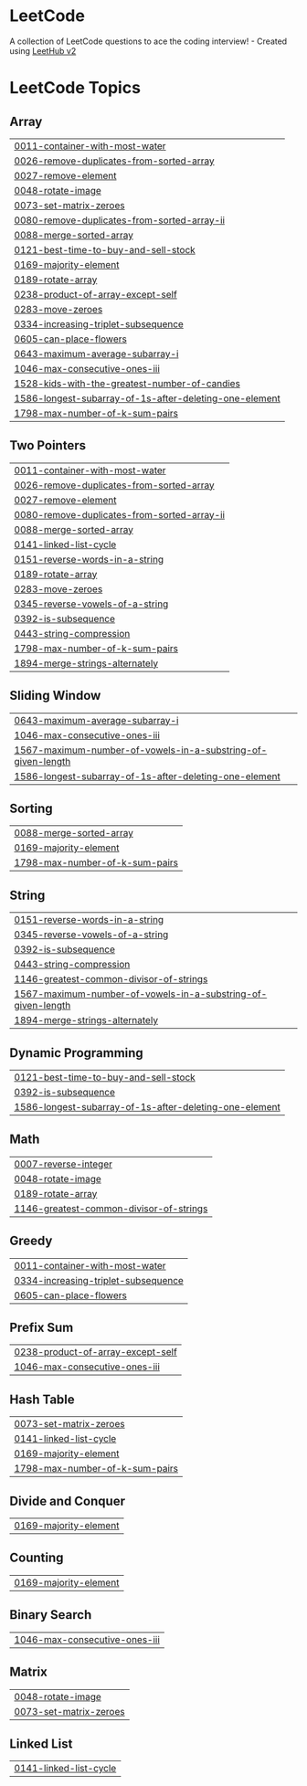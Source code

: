 # LeetCode
A collection of LeetCode questions to ace the coding interview! - Created using [LeetHub v2](https://github.com/arunbhardwaj/LeetHub-2.0)

<!---LeetCode Topics Start-->
# LeetCode Topics
## Array
|  |
| ------- |
| [0011-container-with-most-water](https://github.com/Parth1185/LeetCode/tree/master/0011-container-with-most-water) |
| [0026-remove-duplicates-from-sorted-array](https://github.com/Parth1185/LeetCode/tree/master/0026-remove-duplicates-from-sorted-array) |
| [0027-remove-element](https://github.com/Parth1185/LeetCode/tree/master/0027-remove-element) |
| [0048-rotate-image](https://github.com/Parth1185/LeetCode/tree/master/0048-rotate-image) |
| [0073-set-matrix-zeroes](https://github.com/Parth1185/LeetCode/tree/master/0073-set-matrix-zeroes) |
| [0080-remove-duplicates-from-sorted-array-ii](https://github.com/Parth1185/LeetCode/tree/master/0080-remove-duplicates-from-sorted-array-ii) |
| [0088-merge-sorted-array](https://github.com/Parth1185/LeetCode/tree/master/0088-merge-sorted-array) |
| [0121-best-time-to-buy-and-sell-stock](https://github.com/Parth1185/LeetCode/tree/master/0121-best-time-to-buy-and-sell-stock) |
| [0169-majority-element](https://github.com/Parth1185/LeetCode/tree/master/0169-majority-element) |
| [0189-rotate-array](https://github.com/Parth1185/LeetCode/tree/master/0189-rotate-array) |
| [0238-product-of-array-except-self](https://github.com/Parth1185/LeetCode/tree/master/0238-product-of-array-except-self) |
| [0283-move-zeroes](https://github.com/Parth1185/LeetCode/tree/master/0283-move-zeroes) |
| [0334-increasing-triplet-subsequence](https://github.com/Parth1185/LeetCode/tree/master/0334-increasing-triplet-subsequence) |
| [0605-can-place-flowers](https://github.com/Parth1185/LeetCode/tree/master/0605-can-place-flowers) |
| [0643-maximum-average-subarray-i](https://github.com/Parth1185/LeetCode/tree/master/0643-maximum-average-subarray-i) |
| [1046-max-consecutive-ones-iii](https://github.com/Parth1185/LeetCode/tree/master/1046-max-consecutive-ones-iii) |
| [1528-kids-with-the-greatest-number-of-candies](https://github.com/Parth1185/LeetCode/tree/master/1528-kids-with-the-greatest-number-of-candies) |
| [1586-longest-subarray-of-1s-after-deleting-one-element](https://github.com/Parth1185/LeetCode/tree/master/1586-longest-subarray-of-1s-after-deleting-one-element) |
| [1798-max-number-of-k-sum-pairs](https://github.com/Parth1185/LeetCode/tree/master/1798-max-number-of-k-sum-pairs) |
## Two Pointers
|  |
| ------- |
| [0011-container-with-most-water](https://github.com/Parth1185/LeetCode/tree/master/0011-container-with-most-water) |
| [0026-remove-duplicates-from-sorted-array](https://github.com/Parth1185/LeetCode/tree/master/0026-remove-duplicates-from-sorted-array) |
| [0027-remove-element](https://github.com/Parth1185/LeetCode/tree/master/0027-remove-element) |
| [0080-remove-duplicates-from-sorted-array-ii](https://github.com/Parth1185/LeetCode/tree/master/0080-remove-duplicates-from-sorted-array-ii) |
| [0088-merge-sorted-array](https://github.com/Parth1185/LeetCode/tree/master/0088-merge-sorted-array) |
| [0141-linked-list-cycle](https://github.com/Parth1185/LeetCode/tree/master/0141-linked-list-cycle) |
| [0151-reverse-words-in-a-string](https://github.com/Parth1185/LeetCode/tree/master/0151-reverse-words-in-a-string) |
| [0189-rotate-array](https://github.com/Parth1185/LeetCode/tree/master/0189-rotate-array) |
| [0283-move-zeroes](https://github.com/Parth1185/LeetCode/tree/master/0283-move-zeroes) |
| [0345-reverse-vowels-of-a-string](https://github.com/Parth1185/LeetCode/tree/master/0345-reverse-vowels-of-a-string) |
| [0392-is-subsequence](https://github.com/Parth1185/LeetCode/tree/master/0392-is-subsequence) |
| [0443-string-compression](https://github.com/Parth1185/LeetCode/tree/master/0443-string-compression) |
| [1798-max-number-of-k-sum-pairs](https://github.com/Parth1185/LeetCode/tree/master/1798-max-number-of-k-sum-pairs) |
| [1894-merge-strings-alternately](https://github.com/Parth1185/LeetCode/tree/master/1894-merge-strings-alternately) |
## Sliding Window
|  |
| ------- |
| [0643-maximum-average-subarray-i](https://github.com/Parth1185/LeetCode/tree/master/0643-maximum-average-subarray-i) |
| [1046-max-consecutive-ones-iii](https://github.com/Parth1185/LeetCode/tree/master/1046-max-consecutive-ones-iii) |
| [1567-maximum-number-of-vowels-in-a-substring-of-given-length](https://github.com/Parth1185/LeetCode/tree/master/1567-maximum-number-of-vowels-in-a-substring-of-given-length) |
| [1586-longest-subarray-of-1s-after-deleting-one-element](https://github.com/Parth1185/LeetCode/tree/master/1586-longest-subarray-of-1s-after-deleting-one-element) |
## Sorting
|  |
| ------- |
| [0088-merge-sorted-array](https://github.com/Parth1185/LeetCode/tree/master/0088-merge-sorted-array) |
| [0169-majority-element](https://github.com/Parth1185/LeetCode/tree/master/0169-majority-element) |
| [1798-max-number-of-k-sum-pairs](https://github.com/Parth1185/LeetCode/tree/master/1798-max-number-of-k-sum-pairs) |
## String
|  |
| ------- |
| [0151-reverse-words-in-a-string](https://github.com/Parth1185/LeetCode/tree/master/0151-reverse-words-in-a-string) |
| [0345-reverse-vowels-of-a-string](https://github.com/Parth1185/LeetCode/tree/master/0345-reverse-vowels-of-a-string) |
| [0392-is-subsequence](https://github.com/Parth1185/LeetCode/tree/master/0392-is-subsequence) |
| [0443-string-compression](https://github.com/Parth1185/LeetCode/tree/master/0443-string-compression) |
| [1146-greatest-common-divisor-of-strings](https://github.com/Parth1185/LeetCode/tree/master/1146-greatest-common-divisor-of-strings) |
| [1567-maximum-number-of-vowels-in-a-substring-of-given-length](https://github.com/Parth1185/LeetCode/tree/master/1567-maximum-number-of-vowels-in-a-substring-of-given-length) |
| [1894-merge-strings-alternately](https://github.com/Parth1185/LeetCode/tree/master/1894-merge-strings-alternately) |
## Dynamic Programming
|  |
| ------- |
| [0121-best-time-to-buy-and-sell-stock](https://github.com/Parth1185/LeetCode/tree/master/0121-best-time-to-buy-and-sell-stock) |
| [0392-is-subsequence](https://github.com/Parth1185/LeetCode/tree/master/0392-is-subsequence) |
| [1586-longest-subarray-of-1s-after-deleting-one-element](https://github.com/Parth1185/LeetCode/tree/master/1586-longest-subarray-of-1s-after-deleting-one-element) |
## Math
|  |
| ------- |
| [0007-reverse-integer](https://github.com/Parth1185/LeetCode/tree/master/0007-reverse-integer) |
| [0048-rotate-image](https://github.com/Parth1185/LeetCode/tree/master/0048-rotate-image) |
| [0189-rotate-array](https://github.com/Parth1185/LeetCode/tree/master/0189-rotate-array) |
| [1146-greatest-common-divisor-of-strings](https://github.com/Parth1185/LeetCode/tree/master/1146-greatest-common-divisor-of-strings) |
## Greedy
|  |
| ------- |
| [0011-container-with-most-water](https://github.com/Parth1185/LeetCode/tree/master/0011-container-with-most-water) |
| [0334-increasing-triplet-subsequence](https://github.com/Parth1185/LeetCode/tree/master/0334-increasing-triplet-subsequence) |
| [0605-can-place-flowers](https://github.com/Parth1185/LeetCode/tree/master/0605-can-place-flowers) |
## Prefix Sum
|  |
| ------- |
| [0238-product-of-array-except-self](https://github.com/Parth1185/LeetCode/tree/master/0238-product-of-array-except-self) |
| [1046-max-consecutive-ones-iii](https://github.com/Parth1185/LeetCode/tree/master/1046-max-consecutive-ones-iii) |
## Hash Table
|  |
| ------- |
| [0073-set-matrix-zeroes](https://github.com/Parth1185/LeetCode/tree/master/0073-set-matrix-zeroes) |
| [0141-linked-list-cycle](https://github.com/Parth1185/LeetCode/tree/master/0141-linked-list-cycle) |
| [0169-majority-element](https://github.com/Parth1185/LeetCode/tree/master/0169-majority-element) |
| [1798-max-number-of-k-sum-pairs](https://github.com/Parth1185/LeetCode/tree/master/1798-max-number-of-k-sum-pairs) |
## Divide and Conquer
|  |
| ------- |
| [0169-majority-element](https://github.com/Parth1185/LeetCode/tree/master/0169-majority-element) |
## Counting
|  |
| ------- |
| [0169-majority-element](https://github.com/Parth1185/LeetCode/tree/master/0169-majority-element) |
## Binary Search
|  |
| ------- |
| [1046-max-consecutive-ones-iii](https://github.com/Parth1185/LeetCode/tree/master/1046-max-consecutive-ones-iii) |
## Matrix
|  |
| ------- |
| [0048-rotate-image](https://github.com/Parth1185/LeetCode/tree/master/0048-rotate-image) |
| [0073-set-matrix-zeroes](https://github.com/Parth1185/LeetCode/tree/master/0073-set-matrix-zeroes) |
## Linked List
|  |
| ------- |
| [0141-linked-list-cycle](https://github.com/Parth1185/LeetCode/tree/master/0141-linked-list-cycle) |
<!---LeetCode Topics End-->